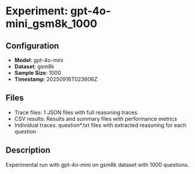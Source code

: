 # Experiment: gpt-4o-mini_gsm8k_1000

## Configuration
- **Model**: gpt-4o-mini
- **Dataset**: gsm8k
- **Sample Size**: 1000
- **Timestamp**: 20250916T023606Z

## Files
- Trace files: 1 JSON files with full reasoning traces
- CSV results: Results and summary files with performance metrics
- Individual traces: question*.txt files with extracted reasoning for each question

## Description
Experimental run with gpt-4o-mini on gsm8k dataset with 1000 questions.
